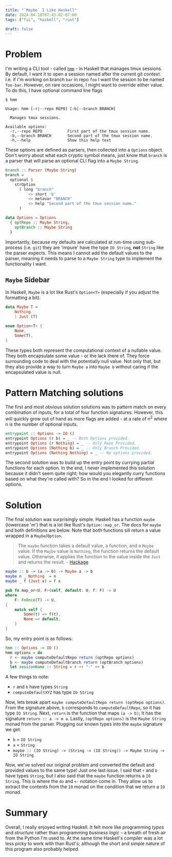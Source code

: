 ```yaml
---
title: "`Maybe` I Like Haskell"
date: 2024-04-18T07:43:02-07:00
tags: ["TiL", "haskell", "rust"]

draft: false
---
```


# Problem

I'm writing a CLI tool - called [`hmm`](https://github.com/KGB33/hmm) - in Haskell that manages tmux
sessions. By default, I want it to open a session named after the current git
context. I.e. if I'm working on branch `bar` in repo `foo` I want the session
to be named `foo-bar`. However, on rare occasions, I might want to override
either value. To do this, I have optional command line flags 

```
$ hmm

Usage: hmm [-r|--repo REPO] [-b|--branch BRANCH]

  Manages tmux sessions.

Available options:
  -r,--repo REPO           First part of the tmux session name.
  -b,--branch BRANCH       Second part of the tmux session name.
  -h,--help                Show this help text
```

These options are defined as parsers, then collected into a `Options` object.
Don't worry about what each cryptic symbol means, just know that `branch` is a
parser that will parse an optional CLI flag into a `Maybe String`.

```haskell
branch :: Parser (Maybe String)
branch =
  optional $
    strOption
      ( long "branch"
          <> short 'b'
          <> metavar "BRANCH"
          <> help "Second part of the tmux session name."
      )

data Options = Options
  { optRepo :: Maybe String,
    optBranch :: Maybe String
  }
```


Importantly, because my defaults are calculated at run-time using sub-process
(i.e. `git`) they are 'impure' have the type `IO String`, **not** `String` like
the parser expects. This means I cannot add the default values to the parser,
meaning it needs to parse to a `Maybe String` type to implement the
functionality I want. 

## `Maybe` Sidebar
In Haskell, `Maybe` is a lot like Rust's `Option<T>` (especially if you adjust the formatting a bit).

```haskell
data Maybe T = 
    Nothing 
    | Just (T)
```

```rust
enum Option<T> {
    None,
    Some(T),
}
```

These types both represent the computational context of a nullable value.
They both encapsulate some value - or the lack there of. They force surrounding
code to deal with the potentially null value. Not only that, but they also provide a
way to turn `Maybe a` into `Maybe b` without caring if the encapsulated value
is null.

# Pattern Matching solutions

The first and most obvious solution solutions was to pattern match on every
combination of inputs, for a total of four function signatures. However, this
will quickly grow out of hand as more flags are added - at a rate of $n^2$
where n is the number of optional inputs. 

```haskell
entrypoint :: Options -> IO ()
entrypoint Options (r b) = _ -- Both Options provided.
entrypoint Options (r Nothing) = _ -- Only Repo Provided.
entrypoint Options (Nothing b) = _ -- Only Branch Provided.
entrypoint Options (Nothing Nothing) = _ -- No options provided.
```

The second solution was to build up the entry point by currying partial
functions for each option. In the end, I never implemented this solution
because it didn't seem quite right; how would you elegantly curry functions
based on what they're called with? So in the end I looked for different options. 

# Solution

The final solution was surprisingly simple. Haskell has a function `maybe`
(lowercase 'm') that is a lot like Rust's `Option::map_or`. The docs for `maybe` and both definitions
are below. Note that both functions sill return a value wrapped in a `Maybe`/`Option`.

> The `maybe` function takes a default value, a function, and a `Maybe` value. If
> the `Maybe` value is `Nothing`, the function returns the default value.
> Otherwise, it applies the function to the value inside the `Just` and returns
> the result. - [Hackage](https://hackage.haskell.org/package/base-4.20.0.0/docs/Prelude.html#v:maybe)

```haskell
maybe :: b -> (a -> b) -> Maybe a -> b
maybe n _ Nothing  = n
maybe _ f (Just x) = f x
```

```rust
pub fn map_or<U, F>(self, default: U, f: F) -> U
where
    F: FnOnce(T) -> U,
{
    match self {
        Some(t) => f(t),
        None => default,
    }
}
```

So, my entry point is as follows:

```haskell
hmm :: Options -> IO ()
hmm options = do
  r <- maybe computeDefaultRepo return (optRepo options)
  b <- maybe computeDefaultBranch return (optBranch options)
  let sessionName :: String = r ++ "-" ++ b
```

A few things to note:
  - `r` and `b` have types `String`
  - `computeDefaultXYZ` has type `IO String`

Now, lets break apart `maybe computeDefaultRepo return (optRepo options)`. From
the signature above, `b` corresponds to `computeDefaultRepo`, so it has type
`IO String`. Next, `return` is the function that maps `(a -> b)`; It has the
signature `return :: a -> m a`. Lastly, `(optRepo options)` is the `Maybe
String` monad from the parser. Plugging our known types into the `maybe` signature we get:

  - `b` = `IO String`
  - `a` = `String`
  - `maybe :: (IO String) -> (String -> (IO String)) -> Maybe String -> IO String`

Now, we've solved our original problem and converted the default and provided
values to the same type! Just one last issue. I said that `r` and `b` have
types `String`, but I also said that the `maybe` function returns a `IO
String`. This is where the `do` and `<-` notation come in. They allow us to
extract the contents from the `IO` monad on the condition that we return a
`IO` monad. 

# Summary

Overall, I really enjoyed writing Haskell. It felt more like programming
*types* and *structure* rather than programming *business logic* - a breath of
fresh air from the Python I'm used to. At the same time Haskell's compiler was
a lot less picky to work with than Rust's; although the short and simple nature
of this program also probably helped. 
